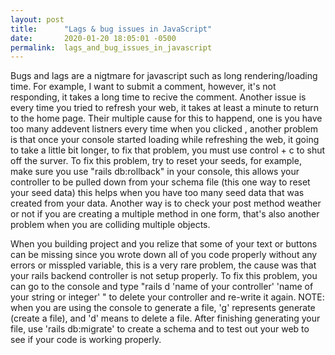 ```yaml
---
layout: post
title:      "Lags & bug issues in JavaScript"
date:       2020-01-20 18:05:01 -0500
permalink:  lags_and_bug_issues_in_javascript
---
```



Bugs and lags are a nigtmare for javascript such as long rendering/loading time. For example, I want to submit a comment, however, it's not responding, it takes a long time to recive the comment. Another issue is every time you tried to refresh your web, it takes at least a minute to return to the home page. Their multiple cause for this to happend, one is you have too many addevent listners every time when you clicked , another problem is that once your console started loading while refreshing the web, it going to take a little bit longer, to fix that problem, you must use control + c to shut off the surver. To fix this problem, try to reset your seeds, for example, make sure you use "rails db:rollback" in your console, this allows your controller to be pulled down from your schema file (this one way to reset your seed data) this helps when you have too many seed data that was created from your data. Another way is to check your post method weather or not if you are creating a multiple method in one form, that's also another problem when you are colliding multiple objects.

When you building project and you relize that some of your text or buttons can be missing since you wrote down all of you code properly without any errors or misspled variable, this is a very rare problem, the cause was that your rails backend controller is not setup properly. To fix this problem, you can go to the console and type "rails d 'name of your controller' 'name of your string or integer' " to delete your controller and re-write it again. NOTE: when you are using the console to generate a file, 'g' represents generate (create a file), and 'd' means to delete a file. After finishing generating your file, use 'rails db:migrate' to create a schema and to test out your web to see if your code is working properly.
